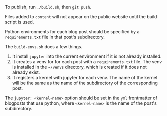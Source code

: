 To publish, run `./build.sh`, then `git push`.

Files added to `content` will not appear on the public website until the build script is used.

Python environments for each blog post should be specified by a `requirements.txt` file in that
post's subdirectory.

The `build-envs.sh` does a few things.

1. It install `jupyter` into the current environment if it is not already installed.
2. It creates a venv for for each post with a `requirements.txt` file. The venv is installed in
   the `~/venvs` directory, which is created if it does not already exist.
3. It registers a kernel with jupyter for each venv. The name of the kernel will be the same as the
   name of the subdirectory of the corresponding post.

The `jupyter: <kernel-name>` option should be set in the `yml` frontmatter of blogposts that use
python, where `<kernel-name>` is the name of the post's subdirectory.
